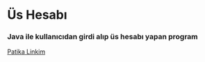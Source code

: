 # Üs Hesabı

### Java ile kullanıcıdan girdi alıp üs hesabı yapan program

[Patika Linkim](https://app.patika.dev/burakkartalq7)
